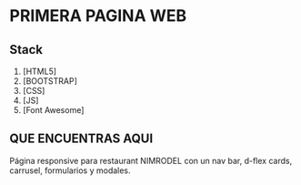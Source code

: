 # PRIMERA PAGINA WEB



## Stack

1. [HTML5]
2. [BOOTSTRAP]
2. [CSS]
3. [JS]
3. [Font Awesome]
 
## QUE ENCUENTRAS AQUI

Página responsive para restaurant NIMRODEL con un nav bar, d-flex cards, carrusel, formularios y modales.